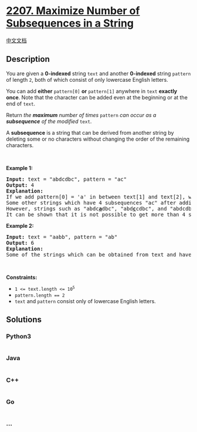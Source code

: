 # [2207. Maximize Number of Subsequences in a String](https://leetcode.com/problems/maximize-number-of-subsequences-in-a-string)

[中文文档](/solution/2200-2299/2207.Maximize%20Number%20of%20Subsequences%20in%20a%20String/README.md)

## Description

<p>You are given a <strong>0-indexed</strong> string <code>text</code> and another <strong>0-indexed</strong> string <code>pattern</code> of length <code>2</code>, both of which consist of only lowercase English letters.</p>

<p>You can add <strong>either</strong> <code>pattern[0]</code> <strong>or</strong> <code>pattern[1]</code> anywhere in <code>text</code> <strong>exactly once</strong>. Note that the character can be added even at the beginning or at the end of <code>text</code>.</p>

<p>Return <em>the <strong>maximum</strong> number of times</em> <code>pattern</code> <em>can occur as a <strong>subsequence</strong> of the modified </em><code>text</code>.</p>

<p>A <b>subsequence</b> is a string that can be derived from another string by deleting some or no characters without changing the order of the remaining characters.</p>

<p>&nbsp;</p>
<p><strong class="example">Example 1:</strong></p>

<pre>
<strong>Input:</strong> text = &quot;abdcdbc&quot;, pattern = &quot;ac&quot;
<strong>Output:</strong> 4
<strong>Explanation:</strong>
If we add pattern[0] = &#39;a&#39; in between text[1] and text[2], we get &quot;ab<u><strong>a</strong></u>dcdbc&quot;. Now, the number of times &quot;ac&quot; occurs as a subsequence is 4.
Some other strings which have 4 subsequences &quot;ac&quot; after adding a character to text are &quot;<u><strong>a</strong></u>abdcdbc&quot; and &quot;abd<u><strong>a</strong></u>cdbc&quot;.
However, strings such as &quot;abdc<u><strong>a</strong></u>dbc&quot;, &quot;abd<u><strong>c</strong></u>cdbc&quot;, and &quot;abdcdbc<u><strong>c</strong></u>&quot;, although obtainable, have only 3 subsequences &quot;ac&quot; and are thus suboptimal.
It can be shown that it is not possible to get more than 4 subsequences &quot;ac&quot; by adding only one character.
</pre>

<p><strong class="example">Example 2:</strong></p>

<pre>
<strong>Input:</strong> text = &quot;aabb&quot;, pattern = &quot;ab&quot;
<strong>Output:</strong> 6
<strong>Explanation:</strong>
Some of the strings which can be obtained from text and have 6 subsequences &quot;ab&quot; are &quot;<u><strong>a</strong></u>aabb&quot;, &quot;aa<u><strong>a</strong></u>bb&quot;, and &quot;aab<u><strong>b</strong></u>b&quot;.
</pre>

<p>&nbsp;</p>
<p><strong>Constraints:</strong></p>

<ul>
	<li><code>1 &lt;= text.length &lt;= 10<sup>5</sup></code></li>
	<li><code>pattern.length == 2</code></li>
	<li><code>text</code> and <code>pattern</code> consist only of lowercase English letters.</li>
</ul>


## Solutions

<!-- tabs:start -->

### **Python3**

```python

```

### **Java**

```java

```

### **C++**

```cpp

```

### **Go**

```go

```

### **...**

```

```

<!-- tabs:end -->